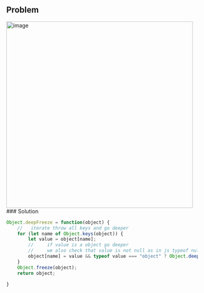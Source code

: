 ## Problem
<img width="491" alt="image" src="https://github.com/user-attachments/assets/485d0bf3-16db-42c8-ab32-088dc845ac8a">
### Solution

```javascript
Object.deepFreeze = function(object) {
    //   iterate throw all keys and go deeper 
    for (let name of Object.keys(object)) {
        let value = object[name];
        //     if value is a object go deeper 
        //     we also check that value is not null as in js typeof null === "object";
        object[name] = value && typeof value === "object" ? Object.deepFreeze(value) : value;
    }
    Object.freeze(object);
    return object;
    
}

